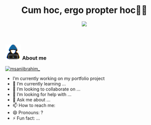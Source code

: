 <h1 align="center">Cum hoc, ergo propter hoc👨‍💻</h1>

<p align="center">
  <img src="https://readme-typing-svg.herokuapp.com?font=Arial+nova&pause=1000&color=8BEDF7&background=FBE4FF00&random=false&width=600&height=100&lines=Hi%2C+I'm+Ibrahim;Freelancer;Software+Engineer;Full-Stack Developer;Pentesting+Enthusiast;Bug+Bounty+Hunter;IT+Technician">
</p>
<!--<div align="center">
  <img src="https://readme-typing-svg.herokuapp.com?color=0000FF&size=32&center=true&vCenter=true&width=600&height=50&lines=Hi+there+I'm+Cobby+%F0%9F%91%8B;👨‍💻+++Full-Stack+Developer;Software+Engineer;Problem+Solver;Freelancer;Open-Source+Enthusiast" alt="Headline" />
</div>-->


<br>

### <picture><img src = "https://github.com/0xAbdulKhalid/0xAbdulKhalid/raw/main/assets/mdImages/about_me.gif" width = 50px></picture> **About me**

<p align="left"> <a href="https://twitter.com/msaniibrahim_" target="blank"><img src="https://img.shields.io/twitter/follow/msaniibrahim_?logo=twitter&style=for-the-badge" alt="msaniibrahim_" /></a> </p>


- I’m currently working on my portfolio project
- 🌱 I’m currently learning ...
- 👯 I’m looking to collaborate on ...
- 🤔 I’m looking for help with ...
- 💬 Ask me about ...
- 📫 How to reach me: 
- 😄 Pronouns: ?
- ⚡ Fun fact: ...
